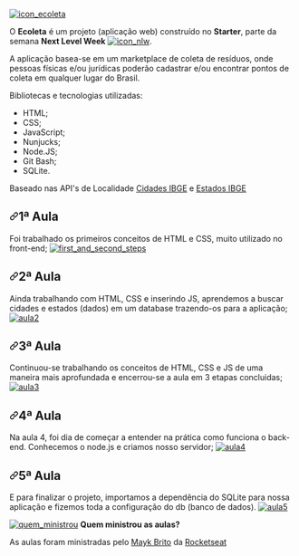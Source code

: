 <article class="markdown-body entry-content container-lg" itemprop="text"><p><a target="_blank" rel="noopener noreferrer" href="https://user-images.githubusercontent.com/62728109/83677850-2cf1e200-a5b3-11ea-8d04-f91369115c62.png"><img src="https://user-images.githubusercontent.com/62728109/83677850-2cf1e200-a5b3-11ea-8d04-f91369115c62.png" alt="icon_ecoleta" style="max-width:100%;"></a></p>
<p>O <strong>Ecoleta</strong> é um projeto (aplicação web) construído no <strong>Starter</strong>, parte da semana <strong>Next Level Week</strong> <a target="_blank" rel="noopener noreferrer" href="https://user-images.githubusercontent.com/62728109/83677578-c076e300-a5b2-11ea-825c-bc31c88da1d2.png"><img src="https://user-images.githubusercontent.com/62728109/83677578-c076e300-a5b2-11ea-825c-bc31c88da1d2.png" alt="icon_nlw" style="max-width:100%;"></a>.</p>
<p>A aplicação basea-se em um marketplace de coleta de resíduos, onde pessoas físicas e/ou jurídicas poderão cadastrar e/ou encontrar pontos de coleta em qualquer lugar do Brasil.</p>
<p>Bibliotecas e tecnologias utilizadas:</p>
<ul>
<li>HTML;</li>
<li>CSS;</li>
<li>JavaScript;</li>
<li>Nunjucks;</li>
<li>Node.JS;</li>
<li>Git Bash;</li>
<li>SQLite.</li>
</ul>
<p>Baseado nas API's de Localidade <a href="https://servicodados.ibge.gov.br/api/docs/localidades?versao=1#api-Municipios-estadosUFMunicipiosGet" rel="nofollow">Cidades IBGE</a> e <a href="https://servicodados.ibge.gov.br/api/v1/localidades/estados" rel="nofollow">Estados IBGE</a></p>
<h2><a id="user-content-1ª-aula" class="anchor" aria-hidden="true" href="#1ª-aula"><svg class="octicon octicon-link" viewBox="0 0 16 16" version="1.1" width="16" height="16" aria-hidden="true"><path fill-rule="evenodd" d="M7.775 3.275a.75.75 0 001.06 1.06l1.25-1.25a2 2 0 112.83 2.83l-2.5 2.5a2 2 0 01-2.83 0 .75.75 0 00-1.06 1.06 3.5 3.5 0 004.95 0l2.5-2.5a3.5 3.5 0 00-4.95-4.95l-1.25 1.25zm-4.69 9.64a2 2 0 010-2.83l2.5-2.5a2 2 0 012.83 0 .75.75 0 001.06-1.06 3.5 3.5 0 00-4.95 0l-2.5 2.5a3.5 3.5 0 004.95 4.95l1.25-1.25a.75.75 0 00-1.06-1.06l-1.25 1.25a2 2 0 01-2.83 0z"></path></svg></a><strong>1ª Aula</strong></h2>
<p>Foi trabalhado os primeiros conceitos de HTML e CSS, muito utilizado no front-end;
<a target="_blank" rel="noopener noreferrer" href="https://user-images.githubusercontent.com/62728109/83678452-2748cc00-a5b4-11ea-8c3b-7b11d47aaa07.jpg"><img src="https://user-images.githubusercontent.com/62728109/83678452-2748cc00-a5b4-11ea-8c3b-7b11d47aaa07.jpg" alt="first_and_second_steps" style="max-width:100%;"></a></p>
<h2><a id="user-content-2ª-aula" class="anchor" aria-hidden="true" href="#2ª-aula"><svg class="octicon octicon-link" viewBox="0 0 16 16" version="1.1" width="16" height="16" aria-hidden="true"><path fill-rule="evenodd" d="M7.775 3.275a.75.75 0 001.06 1.06l1.25-1.25a2 2 0 112.83 2.83l-2.5 2.5a2 2 0 01-2.83 0 .75.75 0 00-1.06 1.06 3.5 3.5 0 004.95 0l2.5-2.5a3.5 3.5 0 00-4.95-4.95l-1.25 1.25zm-4.69 9.64a2 2 0 010-2.83l2.5-2.5a2 2 0 012.83 0 .75.75 0 001.06-1.06 3.5 3.5 0 00-4.95 0l-2.5 2.5a3.5 3.5 0 004.95 4.95l1.25-1.25a.75.75 0 00-1.06-1.06l-1.25 1.25a2 2 0 01-2.83 0z"></path></svg></a><strong>2ª Aula</strong></h2>
<p>Ainda trabalhando com HTML, CSS e inserindo JS, aprendemos a buscar cidades e estados (dados) em um database trazendo-os para a aplicação;
<a target="_blank" rel="noopener noreferrer" href="https://user-images.githubusercontent.com/62728109/83678917-e43b2880-a5b4-11ea-84aa-b57b5bc7a2d7.png"><img src="https://user-images.githubusercontent.com/62728109/83678917-e43b2880-a5b4-11ea-84aa-b57b5bc7a2d7.png" alt="aula2" style="max-width:100%;"></a></p>
<h2><a id="user-content-3ª-aula" class="anchor" aria-hidden="true" href="#3ª-aula"><svg class="octicon octicon-link" viewBox="0 0 16 16" version="1.1" width="16" height="16" aria-hidden="true"><path fill-rule="evenodd" d="M7.775 3.275a.75.75 0 001.06 1.06l1.25-1.25a2 2 0 112.83 2.83l-2.5 2.5a2 2 0 01-2.83 0 .75.75 0 00-1.06 1.06 3.5 3.5 0 004.95 0l2.5-2.5a3.5 3.5 0 00-4.95-4.95l-1.25 1.25zm-4.69 9.64a2 2 0 010-2.83l2.5-2.5a2 2 0 012.83 0 .75.75 0 001.06-1.06 3.5 3.5 0 00-4.95 0l-2.5 2.5a3.5 3.5 0 004.95 4.95l1.25-1.25a.75.75 0 00-1.06-1.06l-1.25 1.25a2 2 0 01-2.83 0z"></path></svg></a><strong>3ª Aula</strong></h2>
<p>Continuou-se trabalhando os conceitos de HTML, CSS e JS de uma maneira mais aprofundada e encerrou-se a aula em 3 etapas concluidas;
<a target="_blank" rel="noopener noreferrer" href="https://user-images.githubusercontent.com/62728109/83678626-6d9e2b00-a5b4-11ea-8ad4-03c955dcad5a.jpg"><img src="https://user-images.githubusercontent.com/62728109/83678626-6d9e2b00-a5b4-11ea-8ad4-03c955dcad5a.jpg" alt="aula3" style="max-width:100%;"></a></p>
<h2><a id="user-content-4ª-aula" class="anchor" aria-hidden="true" href="#4ª-aula"><svg class="octicon octicon-link" viewBox="0 0 16 16" version="1.1" width="16" height="16" aria-hidden="true"><path fill-rule="evenodd" d="M7.775 3.275a.75.75 0 001.06 1.06l1.25-1.25a2 2 0 112.83 2.83l-2.5 2.5a2 2 0 01-2.83 0 .75.75 0 00-1.06 1.06 3.5 3.5 0 004.95 0l2.5-2.5a3.5 3.5 0 00-4.95-4.95l-1.25 1.25zm-4.69 9.64a2 2 0 010-2.83l2.5-2.5a2 2 0 012.83 0 .75.75 0 001.06-1.06 3.5 3.5 0 00-4.95 0l-2.5 2.5a3.5 3.5 0 004.95 4.95l1.25-1.25a.75.75 0 00-1.06-1.06l-1.25 1.25a2 2 0 01-2.83 0z"></path></svg></a><strong>4ª Aula</strong></h2>
<p>Na aula 4, foi dia de começar a entender na prática como funciona o back-end. Conhecemos o node.js e criamos nosso servidor;
<a target="_blank" rel="noopener noreferrer" href="https://user-images.githubusercontent.com/62728109/83796845-0a75cc80-a678-11ea-8137-0c0ac548ac99.jpg"><img src="https://user-images.githubusercontent.com/62728109/83796845-0a75cc80-a678-11ea-8137-0c0ac548ac99.jpg" alt="aula4" style="max-width:100%;"></a></p>
<h2><a id="user-content-5ª-aula" class="anchor" aria-hidden="true" href="#5ª-aula"><svg class="octicon octicon-link" viewBox="0 0 16 16" version="1.1" width="16" height="16" aria-hidden="true"><path fill-rule="evenodd" d="M7.775 3.275a.75.75 0 001.06 1.06l1.25-1.25a2 2 0 112.83 2.83l-2.5 2.5a2 2 0 01-2.83 0 .75.75 0 00-1.06 1.06 3.5 3.5 0 004.95 0l2.5-2.5a3.5 3.5 0 00-4.95-4.95l-1.25 1.25zm-4.69 9.64a2 2 0 010-2.83l2.5-2.5a2 2 0 012.83 0 .75.75 0 001.06-1.06 3.5 3.5 0 00-4.95 0l-2.5 2.5a3.5 3.5 0 004.95 4.95l1.25-1.25a.75.75 0 00-1.06-1.06l-1.25 1.25a2 2 0 01-2.83 0z"></path></svg></a><strong>5ª Aula</strong></h2>
<p>E para finalizar o projeto, importamos a dependência do SQLite para nossa aplicação e fizemos toda a configuração do db (banco de dados).
<a target="_blank" rel="noopener noreferrer" href="https://user-images.githubusercontent.com/62728109/83922344-8ba39100-a756-11ea-9abd-2aa39816d895.png"><img src="https://user-images.githubusercontent.com/62728109/83922344-8ba39100-a756-11ea-9abd-2aa39816d895.png" alt="aula5" style="max-width:100%;"></a></p>
<p><a target="_blank" rel="noopener noreferrer" href="https://user-images.githubusercontent.com/62728109/83679095-35e3b300-a5b5-11ea-940f-dc15b1e3e9bc.png"><img src="https://user-images.githubusercontent.com/62728109/83679095-35e3b300-a5b5-11ea-940f-dc15b1e3e9bc.png" alt="quem_ministrou" style="max-width:100%;"></a>
<strong>Quem ministrou as aulas?</strong></p>
<p>As aulas foram ministradas pelo <a href="https://github.com/maykbrito">Mayk Brito</a> da <a href="https://rocketseat.com.br/" rel="nofollow">Rocketseat</a></p>
</article>